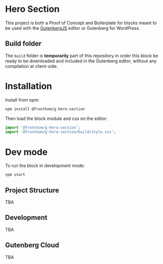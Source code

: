 # Hero Section

This project is both a Proof of Concept and Boilerplate for blocks meant to be used with the [GutenbergJS](https://github.com/front/gutenberg-js) editor or Gutenberg for WordPress.

## Build folder

The `build` folder is **temporarily** part of this repository in order this block be ready to be downloaded and included in the Gutenberg editor, without any compilation at client-side.

# Installation

Install from npm:

```sh
npm install @frontkom/g-hero-section
```

Then load the block module and css on the editor:

```js
import '@frontkom/g-hero-section';
import '@frontkom/g-hero-section/build/style.css';
```

# Dev mode

To run the block in development mode:

```sh
npm start
```

## Project Structure
TBA


## Development
TBA


## Gutenberg Cloud
TBA
